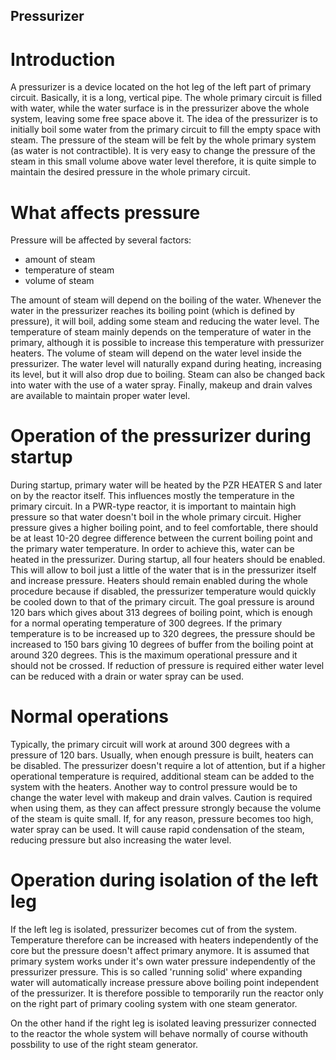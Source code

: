## Pressurizer

# Introduction

A pressurizer is a device located on the hot leg of the left part of primary circuit. Basically, it is a long, vertical pipe. The whole primary circuit is filled with water, while the water surface is in the pressurizer above the whole system, leaving some free space above it. The idea of the pressurizer is to initially boil some water from the primary circuit to fill the empty space with steam. The pressure of the steam will be felt by the whole primary system (as water is not contractible). It is very easy to change the pressure of the steam in this small volume above water level therefore, it is quite simple to maintain the desired pressure in the whole primary circuit.

# What affects pressure

Pressure will be affected by several factors:

- amount of steam
- temperature of steam
- volume of steam

The amount of steam will depend on the boiling of the water. Whenever the water in the pressurizer reaches its boiling point (which is defined by pressure), it will boil, adding some steam and reducing the water level. The temperature of steam mainly depends on the temperature of water in the primary, although it is possible to increase this temperature with pressurizer heaters. The volume of steam will depend on the water level inside the pressurizer. The water level will naturally expand during heating, increasing its level, but it will also drop due to boiling. Steam can also be changed back into water with the use of a water spray. Finally, makeup and drain valves are available to maintain proper water level.

# Operation of the pressurizer during startup

During startup, primary water will be heated by the PZR HEATER S and later on by the reactor itself. This influences mostly the temperature in the primary circuit. In a PWR-type reactor, it is important to maintain high pressure so that water doesn't boil in the whole primary circuit. Higher pressure gives a higher boiling point, and to feel comfortable, there should be at least 10-20 degree difference between the current boiling point and the primary water temperature. In order to achieve this, water can be heated in the pressurizer. During startup, all four heaters should be enabled. This will allow to boil just a little of the water that is in the pressurizer itself and increase pressure. Heaters should remain enabled during the whole procedure because if disabled, the pressurizer temperature would quickly be cooled down to that of the primary circuit. The goal pressure is around 120 bars which gives about 313 degrees of boiling point, which is enough for a normal operating temperature of 300 degrees. If the primary temperature is to be increased up to 320 degrees, the pressure should be increased to 150 bars giving 10 degrees of buffer from the boiling point at around 320 degrees. This is the maximum operational pressure and it should not be crossed. If reduction of pressure is required either water level can be reduced with a drain or water spray can be used.

# Normal operations

Typically, the primary circuit will work at around 300 degrees with a pressure of 120 bars. Usually, when enough pressure is built, heaters can be disabled. The pressurizer doesn't require a lot of attention, but if a higher operational temperature is required, additional steam can be added to the system with the heaters. Another way to control pressure would be to change the water level with makeup and drain valves. Caution is required when using them, as they can affect pressure strongly because the volume of the steam is quite small. If, for any reason, pressure becomes too high, water spray can be used. It will cause rapid condensation of the steam, reducing pressure but also increasing the water level.

# Operation during isolation of the left leg

If the left leg is isolated, pressurizer becomes cut of from the system. Temperature therefore can be increased with heaters independently of the core but the pressure doesn't affect primary anymore. It is assumed that primary system works under it's own water pressure independently of the pressurizer pressure. This is so called 'running solid' where expanding water will automatically increase pressure above boiling point independent of the pressurizer. It is therefore possible to temporarily run the reactor only on the right part of primary cooling system with one steam generator.

On the other hand if the right leg is isolated leaving pressurizer connected to the reactor the whole system will behave normally of course withouth possbility to use of the right steam generator.
